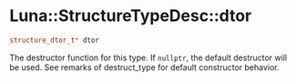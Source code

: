 # Luna::StructureTypeDesc::dtor

```c++
structure_dtor_t* dtor
```

The destructor function for this type. If `nullptr`, the default destructor will be used. See remarks of destruct_type for default constructor behavior. 

